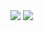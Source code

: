 <img src="https://img.shields.io/badge/Tistory-orange?style=flat-square&logo=Tistory&logoColor=black"/>
<img src="https://img.shields.io/badge/Firebase-FFCA28?style=flat-square&logo=firebase&logoColor=white"/>
